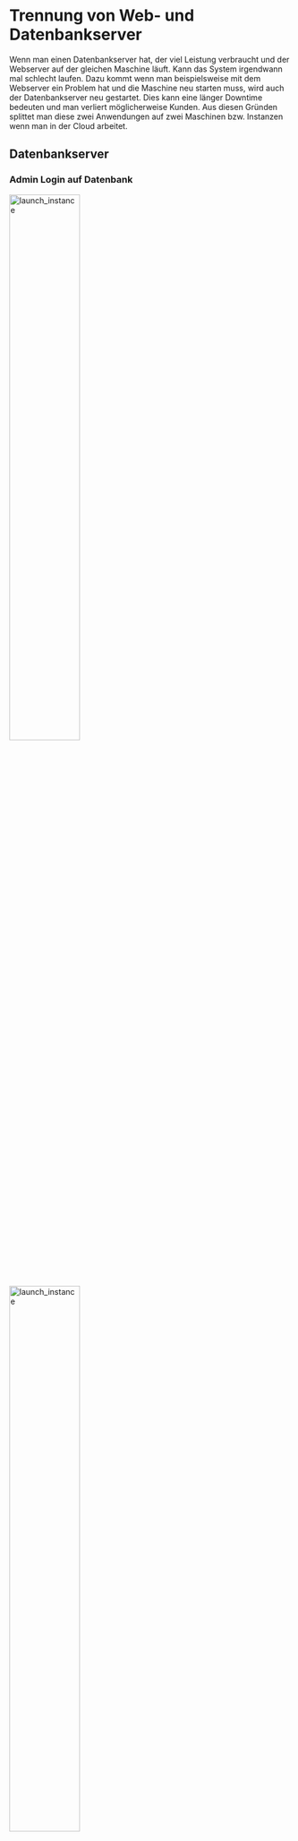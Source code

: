 # Trennung von Web- und Datenbankserver

Wenn man einen Datenbankserver hat, der viel Leistung verbraucht und der Webserver auf der gleichen Maschine läuft. Kann das System irgendwann mal schlecht laufen. Dazu kommt wenn man beispielsweise mit dem Webserver ein Problem hat und die Maschine neu starten muss, wird auch der Datenbankserver neu gestartet. Dies kann eine länger Downtime bedeuten und man verliert möglicherweise Kunden. Aus diesen Gründen splittet man diese zwei Anwendungen auf zwei Maschinen bzw. Instanzen wenn man in der Cloud arbeitet. 

## Datenbankserver

### Admin Login auf Datenbank
<img width=50% height=50% alt="launch_instance" src="https://github.com/user-attachments/assets/f5ec97eb-abe9-4a54-aa64-35b277ec2407">
<img width=50% height=50% alt="launch_instance" src="https://github.com/user-attachments/assets/efdb8cc4-ff24-4e40-9390-19bcb87b6831">

Auf den Bildern erkennt, man das erfolgreiche Login auf den Admin Account. Damit es aber dazu kam, musste ich mich zuerst mit dem Root anmelden und das Admin Passwort ändern. Nach einer kurzen Recherche fand ich es heraus und konnte mich dann erfolgreich anmelden. 

### Per Telnet Port testen
<img width=50% height=50% alt="launch_instance" src="https://github.com/user-attachments/assets/ae84cf1c-10fc-4417-a5a8-8dd1436bcd45">

Der Port ist offen und es kam eine kryptische Nachricht zurück. So weiss man, dass der Port offen ist und funktioniert. 

## Webserver 

### index.html
<img width=50% height=50% alt="launch_instance" src="https://github.com/user-attachments/assets/e5481e1d-0f10-44a2-b9c8-a72c8adfb639">

Bild der Index.html Datei. 

### info.php
<img width=50% height=50% alt="launch_instance" src="https://github.com/user-attachments/assets/ba4f4d20-b4bb-4a85-b080-9c3d5ef7a765">

Bild der info.php Datei.

### db.php
<img width=50% height=50% alt="launch_instance" src="https://github.com/user-attachments/assets/6c5b2347-1f14-4ac3-a902-9024381e9a45">

Hier war wichtig, dass die Login Daten und die IP Adresse der Datenbank richtig eingetragen sind, weil sonst nichts angezeigt werden würde. 


## Cloud-Init Datei

| Befehl          | Wert         | Auswirkung                                                 |
| --------------- | ------------ | ---------------------------------------------------------- |
| users           | -            | User können hier erfasst werden.                           |
| name            | String       | Name des Users                                             |
| sudo            | String       | Ob dieser User ein Sudoer sein darf.                       |
| groups          | String       | Gruppen, in denen der User sein soll.                      |
| home            | String       | Das Homeverzeichnis des Users.                             |
| shell           | String       | Standard Shell                                             |
| ssh_pwauth      | True / False | Ob man sich per SSH mit Passwort einloggen kann.           |
| disbale_root    | True / False | Ob der Root Account deaktiviert werden soll.               |
| package_update  | True / False | Ob die fehlenden Paketupdates herunterladen werden sollen. |
| package_upgrade | True / False | Ob die Updates angewendet werden sollen.                   |
| packages        | String       | Welche zusätzlichen Pakete heruntergeladen werden sollen.  |
| runcmd          | String       | Welche Befehle ausgeführt werden sollen.                   |
| write_files     | String       | Was für Dateien wo erstellt werden.                        |


## Fazit
Ich habe anfangs sehr viel Fehler gemacht. Die Cloud-Init Datei war die ersten vier Instanzen falsch und ich habe es erst dann bemerkt, dank der cloud-init-output Datei. Der SSH Key war auch zuerst falsch formatiert und war erst später richtig. 

Am Schluss  hab ich mich auf jeden Fall sehr gefreut, dass ich es geschafft habe. 
